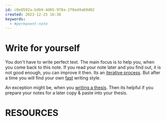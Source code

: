 ```yaml
---
id: c0e8592a-bdb9-4d65-978a-2f8ed4a69d02
created: 2023-12-25 16:38
keywords: 
  - #permanent-note
---
```



Write for yourself
======================================================================

You don't have to write perfect text. 
The main focus is to help you, when you come back to this note. 
If you read your note later and you find out, it is not good enough, you can improve it then. 
Its an [iterative process](iterative-process.md). 
But after a time you will find your own [fast](be-fast.md) writing style. 


An exception might be, when you [writing a thesis](../processes/write-a-thesis.md). 
Then its helpful if you prepare your notes for a later copy & paste into your thesis. 




RESOURCES
======================================================================
